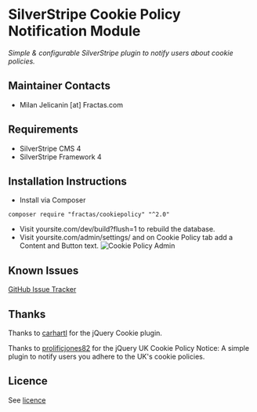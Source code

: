 # SilverStripe Cookie Policy Notification Module
*Simple & configurable SilverStripe plugin to notify users about cookie policies.*

## Maintainer Contacts
*  Milan Jelicanin [at] Fractas.com


## Requirements
* SilverStripe CMS 4
* SilverStripe Framework 4


## Installation Instructions

* Install via Composer
```
composer require "fractas/cookiepolicy" "^2.0"
```
* Visit yoursite.com/dev/build?flush=1 to rebuild the database.
* Visit yoursite.com/admin/settings/ and on Cookie Policy tab add a Content and Button text.
![Cookie Policy Admin](https://github.com/fractaslabs/silverstripe-cookie-policy-notification/blob/master/docs/en/images/Cookie-policy-admin.png)


## Known Issues

[GitHub Issue Tracker](https://github.com/fractaslabs/silverstripe-cookie-policy-notification/issues)


## Thanks

Thanks to <a href="https://github.com/carhartl/jquery-cookie" target="_blank">carhartl</a> for the jQuery Cookie plugin.

Thanks to <a href="https://github.com/prolificjones82/uk_cookie_policy_notice" target="_blank">prolificjones82</a> for the jQuery UK Cookie Policy Notice: A simple plugin to notify users you adhere to the UK's cookie policies.


## Licence
See [licence](https://github.com/fractaslabs/silverstripe-cookie-policy-notification/blob/master/LICENSE)

